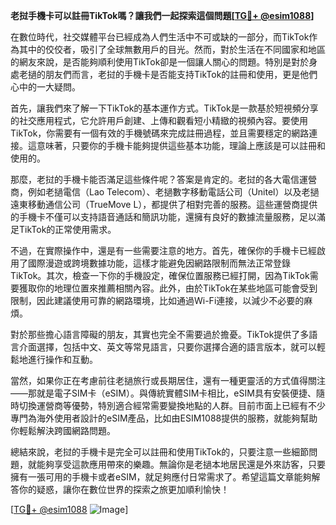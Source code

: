 **老挝手機卡可以註冊TikTok嗎？讓我們一起探索這個問題[[TG💪+ @esim1088](https://t.me/s/esim1088)]**

在數位時代，社交媒體平台已經成為人們生活中不可或缺的一部分，而TikTok作為其中的佼佼者，吸引了全球無數用戶的目光。然而，對於生活在不同國家和地區的網友來說，是否能夠順利使用TikTok卻是一個讓人關心的問題。特別是對於身處老撾的朋友們而言，老挝的手機卡是否能支持TikTok的註冊和使用，更是他們心中的一大疑問。

首先，讓我們來了解一下TikTok的基本運作方式。TikTok是一款基於短視頻分享的社交應用程式，它允許用戶創建、上傳和觀看短小精緻的視頻內容。要使用TikTok，你需要有一個有效的手機號碼來完成註冊過程，並且需要穩定的網路連接。這意味著，只要你的手機卡能夠提供這些基本功能，理論上應該是可以註冊和使用的。

那麼，老挝的手機卡能否滿足這些條件呢？答案是肯定的。老挝的各大電信運營商，例如老撾電信（Lao Telecom）、老撾數字移動電話公司（Unitel）以及老撾遠東移動通信公司（TrueMove L），都提供了相對完善的服務。這些運營商提供的手機卡不僅可以支持語音通話和簡訊功能，還擁有良好的數據流量服務，足以滿足TikTok的正常使用需求。

不過，在實際操作中，還是有一些需要注意的地方。首先，確保你的手機卡已經啟用了國際漫遊或跨境數據功能，這樣才能避免因網路限制而無法正常登錄TikTok。其次，檢查一下你的手機設定，確保位置服務已經打開，因為TikTok需要獲取你的地理位置來推薦相關內容。此外，由於TikTok在某些地區可能會受到限制，因此建議使用可靠的網路環境，比如通過Wi-Fi連接，以減少不必要的麻煩。

對於那些擔心語言障礙的朋友，其實也完全不需要過於擔憂。TikTok提供了多語言介面選擇，包括中文、英文等常見語言，只要你選擇合適的語言版本，就可以輕鬆地進行操作和互動。

當然，如果你正在考慮前往老撾旅行或長期居住，還有一種更靈活的方式值得關注——那就是電子SIM卡（eSIM）。與傳統實體SIM卡相比，eSIM具有安裝便捷、隨時切換運營商等優勢，特別適合經常需要變換地點的人群。目前市面上已經有不少專門為海外使用者設計的eSIM產品，比如由ESIM1088提供的服務，就能夠幫助你輕鬆解決跨國網路問題。

總結來說，老挝的手機卡是完全可以註冊和使用TikTok的，只要注意一些細節問題，就能夠享受這款應用帶來的樂趣。無論你是老撾本地居民還是外來訪客，只要擁有一張可用的手機卡或者eSIM，就足夠應付日常需求了。希望這篇文章能夠解答你的疑惑，讓你在數位世界的探索之旅更加順利愉快！

[[TG💪+ @esim1088](https://t.me/s/esim1088) ![Image](https://i.postimg.cc/4NQfJmqS/Snipaste-2025-05-13-00-14-12.png)]